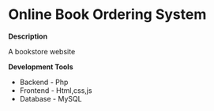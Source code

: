 # Online Book Ordering System 

**Description**

A bookstore website 

**Development Tools**

- Backend - Php
- Frontend - Html,css,js
- Database - MySQL
